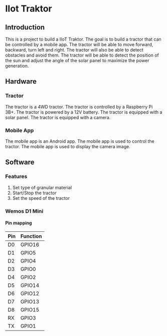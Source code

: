 # IIot Traktor

## Introduction

This is a project to build a IIoT Traktor. The goal is to build a tractor that can be controlled by a mobile app. The tractor will be able to move forward, backward, turn left and right. The tractor will also be able to detect obstacles and avoid them. The tractor will be able to detect the position of the sun and adjust the angle of the solar panel to maximize the power generation.

## Hardware

### Tractor

The tractor is a 4WD tractor. The tractor is controlled by a Raspberry Pi 3B+. The tractor is powered by a 12V battery. The tractor is equipped with a solar panel. The tractor is equipped with a camera.

### Mobile App

The mobile app is an Android app. The mobile app is used to control the tractor. The mobile app is used to display the camera image.

## Software

### Features

1. Set type of granular material
2. Start/Stop the tractor
3. Set the speed of the tractor

### Wemos D1 Mini

#### Pin mapping

| Pin | Function |
| --- | --- |
| D0 | GPIO16 |
| D1 | GPIO5 |
| D2 | GPIO4 |
| D3 | GPIO0 |
| D4 | GPIO2 |
| D5 | GPIO14 |
| D6 | GPIO12 |
| D7 | GPIO13 |
| D8 | GPIO15 |
| RX | GPIO3 |
| TX | GPIO1 |
